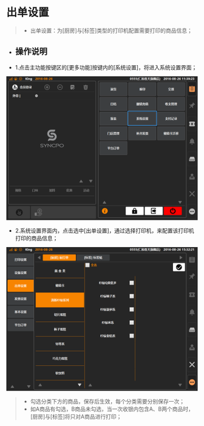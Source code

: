 # 出单设置  
> * 出单设置：为[厨房]与[标签]类型的打印机配置需要打印的商品信息；  

* ## 操作说明
* 1.点击主功能按键区的[更多功能]按键内的[系统设置]，将进入系统设置界面；  

![](19.1打印设置.png)
  

* 2.系统设置界面内，点击选中[出单设置]，通过选择打印机，来配置该打印机打印的商品信息；   
 
![](19.3出单设置-1.png)


> * 勾选分类下方的商品，保存后生效，每个分类需要分别保存一次；
> * 如A商品有勾选，B商品未勾选，当一次收银内包含A、B两个商品时，[厨房]与[标签]将只对A商品进行打印；


  


  
  

